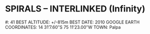 # SPIRALS – INTERLINKED (Infinity)

#: 41
BEST ALTITUDE: +/-815m
BEST DATE: 2010
GOOGLE EARTH COORDINATES: 14 31’7.60″S 75 11’23.00″W
TOWN: Palpa